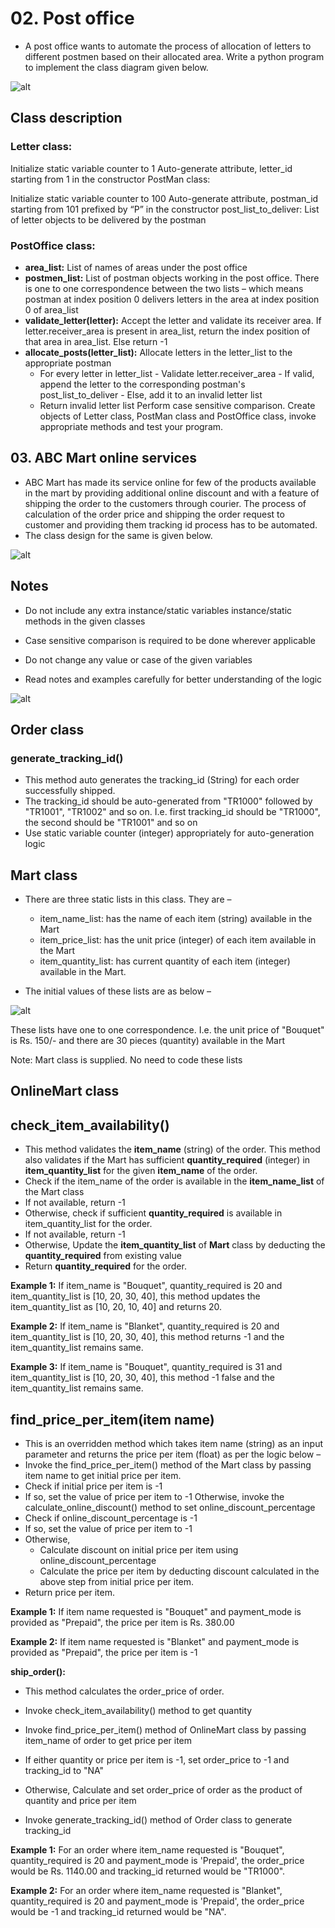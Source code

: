 # 02. Post office 

- A post office wants to automate the process of allocation of letters to different postmen based on their allocated area. Write a python program to implement the class diagram given below.

![alt](./resources/02_post_office_assignment.png)

## Class description

### Letter class:

Initialize static variable counter to 1
Auto-generate attribute, letter_id starting from 1 in the constructor
PostMan class:

Initialize static variable counter to 100
Auto-generate attribute, postman_id starting from 101 prefixed by “P” in the constructor
post_list_to_deliver: List of letter objects to be delivered by the postman

### PostOffice class:

- **area_list:** List of names of areas under the post office
- **postmen_list:** List of postman objects working in the post office. There is one to one correspondence between the two lists – which means postman at index position 0 delivers letters in the area at index position 0 of area_list
- **validate_letter(letter):** Accept the letter and validate its receiver area. If letter.receiver_area is present in area_list, return the index position of that area in area_list. Else return -1
- **allocate_posts(letter_list):** Allocate letters in the letter_list to the appropriate postman
  - For every letter in letter_list
        - Validate letter.receiver_area
        - If valid, append the letter to the corresponding postman's post_list_to_deliver
        - Else, add it to an invalid letter list
  - Return invalid letter list
Perform case sensitive comparison.
Create objects of Letter class, PostMan class and PostOffice class, invoke appropriate methods and test your program.

## 03. ABC Mart online services

- ABC Mart has made its service online for few of the products available in the mart by providing additional online discount and with a feature of shipping the order to the customers through courier. The process of calculation of the order price and shipping the order request to customer and providing them tracking id process has to be automated.
- The class design for the same is given below.

![alt](resources/03.png)
## Notes

- Do not include any extra instance/static variables instance/static methods in the given classes

- Case sensitive comparison is required to be done wherever applicable

- Do not change any value or case of the given variables

- Read notes and examples carefully for better understanding of the logic

![alt](./resources/03_1.png)

## Order class

### generate_tracking_id()

- This method auto generates the tracking_id (String) for each order successfully shipped.
- The tracking_id should be auto-generated from "TR1000" followed by "TR1001", "TR1002" and so on. I.e. first tracking_id should be "TR1000", the second should be "TR1001" and so on
- Use static variable counter (integer) appropriately for auto-generation logic


## Mart class

- There are three static lists in this class. They are –
  - item_name_list: has the name of each item (string) available in the Mart
  - item_price_list: has the unit price (integer) of each item available in the Mart
  - item_quantity_list: has current quantity of each item (integer) available in the Mart.

- The initial values of these lists are as below –

![alt](resources/03_2.png)

  These lists have one to one correspondence. I.e. the unit price of "Bouquet" is Rs. 150/- and there are 30 pieces (quantity) available in the Mart

Note: Mart class is supplied. No need to code these lists

## OnlineMart class

## check_item_availability()

- This method validates the **item_name** (string) of the order. This method also validates if the Mart has sufficient **quantity_required** (integer) in **item_quantity_list** for the given **item_name** of the order.
- Check if the item_name of the order is available in the **item_name_list** of the Mart class
- If not available, return -1
- Otherwise, check if sufficient **quantity_required** is available in item_quantity_list for the order.
- If not available, return -1
- Otherwise, Update the **item_quantity_list** of **Mart** class by deducting the **quantity_required** from existing value
- Return **quantity_required** for the order.

**Example 1:** If item_name is "Bouquet", quantity_required is 20 and item_quantity_list is [10, 20, 30, 40], this method updates the item_quantity_list as [10, 20, 10, 40] and returns 20.

**Example 2:** If item_name is "Blanket", quantity_required is 20 and item_quantity_list is [10, 20, 30, 40], this method returns -1 and the item_quantity_list remains same.

**Example 3:** If item_name is "Bouquet", quantity_required is 31 and item_quantity_list is [10, 20, 30, 40], this method -1 false and the item_quantity_list remains same.

## find_price_per_item(item name)

- This is an overridden method which takes item name (string) as an input parameter and returns the price per item (float) as per the logic below –
- Invoke the find_price_per_item() method of the Mart class by passing item name to get initial price per item.
- Check if initial price per item is -1
- If so, set the value of price per item to -1
Otherwise, invoke the calculate_online_discount() method to set online_discount_percentage
- Check if online_discount_percentage is -1
- If so, set the value of price per item to -1
- Otherwise,
  - Calculate discount on initial price per item using online_discount_percentage
  - Calculate the price per item by deducting discount calculated in the above step from initial price per item.
- Return price per item.

**Example 1:** If item name requested is "Bouquet" and payment_mode is provided as "Prepaid", the price per item is Rs. 380.00

**Example 2:** If item name requested is "Blanket" and payment_mode is provided as "Prepaid", the price per item is -1

**ship_order():**

- This method calculates the order_price of order.

- Invoke check_item_availability() method to get quantity

- Invoke find_price_per_item() method of OnlineMart class by passing item_name of order to get price per item

- If either quantity or price per item is -1, set order_price to -1 and tracking_id to "NA"

- Otherwise, Calculate and set order_price of order as the product of quantity and price per item

- Invoke generate_tracking_id() method of Order class to generate tracking_id

**Example 1:** For an order where item_name requested is "Bouquet", quantity_required is 20 and payment_mode is 'Prepaid', the order_price would be Rs. 1140.00 and tracking_id returned would be "TR1000".

**Example 2:** For an order where item_name requested is "Blanket", quantity_required is 20 and payment_mode is 'Prepaid', the order_price would be -1 and tracking_id returned would be "NA".

 
 